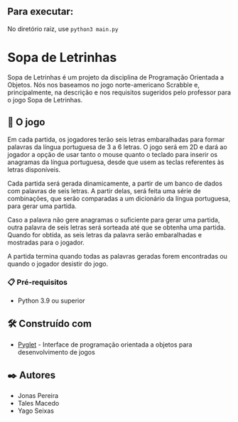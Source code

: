 ## Para executar:
No diretório raiz, use ```python3 main.py```
# Sopa de Letrinhas

Sopa de Letrinhas é um projeto da disciplina de Programação Orientada a Objetos.
Nós nos baseamos no jogo norte-americano Scrabble e, principalmente, na descrição e nos requisitos sugeridos pelo professor para o jogo Sopa de Letrinhas.

## 🚀 O jogo

Em cada partida, os jogadores terão seis letras embaralhadas para formar palavras da língua portuguesa de 3 a 6 letras. O jogo será em 2D e dará ao jogador a opção de usar tanto o mouse quanto o teclado para inserir os anagramas da língua portuguesa, desde que usem as teclas referentes às letras disponíveis.


Cada partida será gerada dinamicamente, a partir de um banco de dados com palavras de seis letras. A partir delas, será feita uma série de combinações, que serão comparadas a um dicionário da língua portuguesa, para gerar uma partida.


Caso a palavra não gere anagramas o suficiente para gerar uma partida, outra palavra de seis letras será sorteada até que se obtenha uma partida. Quando for obtida, as seis letras da palavra serão embaralhadas e mostradas para o jogador.


A partida termina quando todas as palavras geradas forem encontradas ou quando o jogador desistir do jogo.

### 📋 Pré-requisitos

- Python 3.9 ou superior


## 🛠️ Construído com

* [Pyglet](https://pyglet.org/) -  Interface de programação orientada a objetos para desenvolvimento de jogos

## ✒️ Autores

- Jonas Pereira
- Tales Macedo
- Yago Seixas


